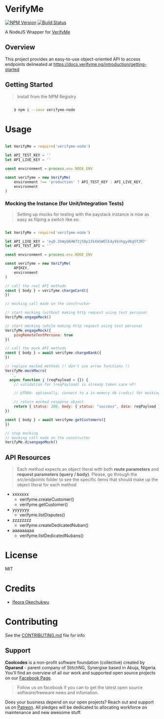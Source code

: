 # VerifyMe

[![NPM Version][npm-image]][npm-url]
[![Build Status][travis-image]][travis-url]

A NodeJS Wrapper for [VerifyMe](https://www.verifyme.ng/)

## Overview
This project provides an easy-to-use object-oriented API to access endpoints delineated at https://docs.verifyme.ng/introduction/getting-started

## Getting Started

>Install from the NPM Registry

```bash

    $ npm i --save verifyme-node

```

# Usage

```js

let VerifyMe = require('verifyme-node')

let API_TEST_KEY = ''
let API_LIVE_KEY = ''

const environment = process.env.NODE_ENV

const verifyme = new VerifyMe(
    environment !== 'production' ? API_TEST_KEY : API_LIVE_KEY,
    environment
)
```

### Mocking the Instance (for Unit/Integration Tests)
>Setting up mocks for testing with the paystack instance is now as easy as fliping a switch like so:

```js

let VerifyMe = require('verifyme-node')

let API_LIVE_KEY = 'eyD.2hWyQ6HW73jS8p1IkXmSWOlE4y9Inhgyd6g5f2R7'
let API_TEST_API = ''

const environment = process.env.NODE_ENV

const verifyme = new VerifyMe(
    APIKEY,
    environment
)

// call the real API methods
const { body } = verifyme.chargeCard({
})

// mocking call made on the constructor

// start mocking (without making http request using test persona)
VerifyMe.engageMock()

// start mocking (while making http request using test persona)
VerifyMe.engageMock({
    pingRemoteTestPersona: true
})

// call the mock API methods
const { body } = await verifyme.chargeBank({
})

// replace mocked methods (! don't use arrow functions !)
VerifyMe.mockMacro(
  '', 
  async function j (reqPayload = {}) {
    // validation for (reqPayload) is already taken care of!

    // @TODO: optionally, connect to a in-memory db (redis) for mocking purposes

    // return mocked response object
    return { status: 200, body: { status: "success", data: reqPayload } };
})

const { body } = await verifyme.getCustomers({
})

// stop mocking
// mocking call made on the constructor
VerifyMe.disengageMock()
```

## API Resources

>Each method expects an object literal with both **route parameters** and **request parameters (query / body)**. Please, go through the _src/endpoints_ folder to see the specific items that should make up the object literal for each method

- xxxxxxx
  - verifyme.createCustomer()
  - verifyme.getCustomer()
- yyyyyyy
  - verifyme.listDisputes()
- zzzzzzzz
  - verifyme.createDedicatedNuban()
- aaaaaaaaa
  - verifyme.listDedicatedNubans()

# License

MIT

# Credits

- [Ifeora Okechukwu](https://twitter.com/isocroft)

# Contributing

See the [CONTRIBUTING.md](https://github.com/isocroft/verifyme/blob/main/CONTRIBUTING.md) file for info

[npm-image]: https://img.shields.io/npm/v/verifyme-node.svg?style=flat-square
[npm-url]: https://npmjs.org/package/verifyme-node

[travis-image]: https://img.shields.io/travis/isocroft/verifyme/main.svg?style=flat-square
[travis-url]: https://travis-ci.org/isocroft/verifyme

## Support 

**Coolcodes** is a non-profit software foundation (collective) created by **Oparand** - parent company of StitchNG, Synergixe based in Abuja, Nigeria. You'll find an overview of all our work and supported open source projects on our [Facebook Page](https://www.facebook.com/coolcodes/).

>Follow us on facebook if you can to get the latest open source software/freeware news and infomation.

Does your business depend on our open projects? Reach out and support us on [Patreon](https://www.patreon.com/coolcodes/). All pledges will be dedicated to allocating workforce on maintenance and new awesome stuff.
